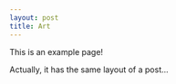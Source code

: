 ```yaml
---
layout: post
title: Art
---
```


This is an example page!

Actually, it has the same layout of a post...
